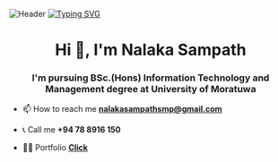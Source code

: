 ![Header](https://user-images.githubusercontent.com/74038190/240304586-d48893bd-0757-481c-8d7e-ba3e163feae7.png)
 [![Typing SVG](https://readme-typing-svg.demolab.com/?lines=Hello+there%2C;I'm+Nalaka+Sampath+%F0%9F%91%8B;Passionate+IT+Tech+Explore+%F0%9F%98%8A;seeking+new+opportunities+%F0%9F%91%80)](https://git.io/typing-svg)
<h1 align="center">Hi 👋, I'm Nalaka Sampath</h1>
<h3 align="center">I'm pursuing BSc.(Hons) Information Technology and Management degree at University of Moratuwa</h3>
<!-- <img align="right" alt="Coding" width="400" src="https://cdn.dribbble.com/users/1162077/screenshots/3848914/media/7ed7d5ca074b48b328150e5a231e8d1f.gif" /> -->


<!--
<p align="left"> <img src="https://komarev.com/ghpvc/?username=ishaninfo&label=Profile%20views&color=0e75b6&style=flat" alt="ishaninfo" /> </p>
-->

- 📫 How to reach me **nalakasampathsmp@gmail.com**

- 📞 Call me **+94 78 8916 150**

- 🙍🏼 Portfolio [**Click**](https://nalaka-sampath.web.app/)







